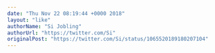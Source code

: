 ```yaml
---
date: "Thu Nov 22 08:19:44 +0000 2018"
layout: "like"
authorName: "Si Jobling"
authorUrl: "https://twitter.com/Si"
originalPost: "https://twitter.com/Si/status/1065520189180207104"
---
```

